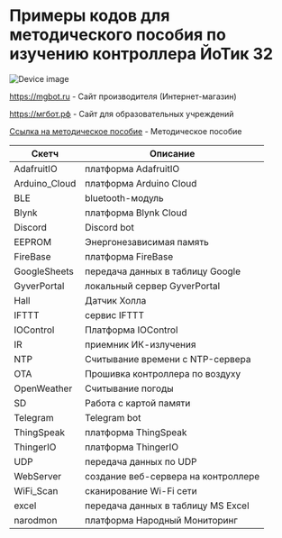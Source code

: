 # Примеры кодов для методического пособия по изучению контроллера ЙоТик 32

![Device image](https://books.mgbot.ru/images/IOTIK32B-2-3.PNG)

https://mgbot.ru  - Сайт производителя (Интернет-магазин)

https://мгбот.рф  - Сайт для образовательных учреждений

[Ссылка на методическое пособие](https://books.mgbot.ru/files/greenhouse/IotikManual.pdf) - Методическое пособие

| Скетч    | Описание |
| ----------- | -----------|
|AdafruitIO   | платформа AdafruitIO|
|Arduino_Cloud   | платформа Arduino Cloud|
| BLE       |bluetooth-модуль |
| Blynk     | платформа Blynk Cloud |
| Discord  |Discord bot|
| EEPROM  | Энергонезависимая память|
| FireBase  | платформа FireBase|
| GoogleSheets  | передача данных в таблицу Google|
| GyverPortal  | локальный сервер GyverPortal|
| Hall |Датчик Холла|
| IFTTT   | сервис IFTTT |
| IOControl   | Платформа IOControl|
|IR   | приемник ИК-излучения|
|NTP | Считывание времени с NTP-сервера|
|OTA   |Прошивка контроллера по воздуху|
| OpenWeather  |Считывание погоды|
| SD   |Работа с картой памяти|
| Telegram  | Telegram bot|
| ThingSpeak  | платформа ThingSpeak|
| ThingerIO  | платформа ThingerIO|
| UDP   | передача данных по UDP|
| WebServer | создание веб-сервера на контроллере|
| WiFi_Scan | сканирование Wi-Fi сети|
| excel | передача данных в таблицу MS Excel|
|narodmon| платформа Народный Мониторинг|
